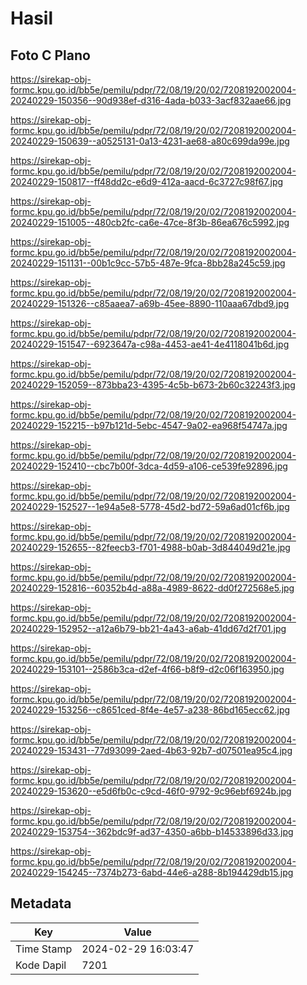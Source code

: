 # Hasil

## Foto C Plano

https://sirekap-obj-formc.kpu.go.id/bb5e/pemilu/pdpr/72/08/19/20/02/7208192002004-20240229-150356--90d938ef-d316-4ada-b033-3acf832aae66.jpg

https://sirekap-obj-formc.kpu.go.id/bb5e/pemilu/pdpr/72/08/19/20/02/7208192002004-20240229-150639--a0525131-0a13-4231-ae68-a80c699da99e.jpg

https://sirekap-obj-formc.kpu.go.id/bb5e/pemilu/pdpr/72/08/19/20/02/7208192002004-20240229-150817--ff48dd2c-e6d9-412a-aacd-6c3727c98f67.jpg

https://sirekap-obj-formc.kpu.go.id/bb5e/pemilu/pdpr/72/08/19/20/02/7208192002004-20240229-151005--480cb2fc-ca6e-47ce-8f3b-86ea676c5992.jpg

https://sirekap-obj-formc.kpu.go.id/bb5e/pemilu/pdpr/72/08/19/20/02/7208192002004-20240229-151131--00b1c9cc-57b5-487e-9fca-8bb28a245c59.jpg

https://sirekap-obj-formc.kpu.go.id/bb5e/pemilu/pdpr/72/08/19/20/02/7208192002004-20240229-151326--c85aaea7-a69b-45ee-8890-110aaa67dbd9.jpg

https://sirekap-obj-formc.kpu.go.id/bb5e/pemilu/pdpr/72/08/19/20/02/7208192002004-20240229-151547--6923647a-c98a-4453-ae41-4e4118041b6d.jpg

https://sirekap-obj-formc.kpu.go.id/bb5e/pemilu/pdpr/72/08/19/20/02/7208192002004-20240229-152059--873bba23-4395-4c5b-b673-2b60c32243f3.jpg

https://sirekap-obj-formc.kpu.go.id/bb5e/pemilu/pdpr/72/08/19/20/02/7208192002004-20240229-152215--b97b121d-5ebc-4547-9a02-ea968f54747a.jpg

https://sirekap-obj-formc.kpu.go.id/bb5e/pemilu/pdpr/72/08/19/20/02/7208192002004-20240229-152410--cbc7b00f-3dca-4d59-a106-ce539fe92896.jpg

https://sirekap-obj-formc.kpu.go.id/bb5e/pemilu/pdpr/72/08/19/20/02/7208192002004-20240229-152527--1e94a5e8-5778-45d2-bd72-59a6ad01cf6b.jpg

https://sirekap-obj-formc.kpu.go.id/bb5e/pemilu/pdpr/72/08/19/20/02/7208192002004-20240229-152655--82feecb3-f701-4988-b0ab-3d844049d21e.jpg

https://sirekap-obj-formc.kpu.go.id/bb5e/pemilu/pdpr/72/08/19/20/02/7208192002004-20240229-152816--60352b4d-a88a-4989-8622-dd0f272568e5.jpg

https://sirekap-obj-formc.kpu.go.id/bb5e/pemilu/pdpr/72/08/19/20/02/7208192002004-20240229-152952--a12a6b79-bb21-4a43-a6ab-41dd67d2f701.jpg

https://sirekap-obj-formc.kpu.go.id/bb5e/pemilu/pdpr/72/08/19/20/02/7208192002004-20240229-153101--2586b3ca-d2ef-4f66-b8f9-d2c06f163950.jpg

https://sirekap-obj-formc.kpu.go.id/bb5e/pemilu/pdpr/72/08/19/20/02/7208192002004-20240229-153256--c8651ced-8f4e-4e57-a238-86bd165ecc62.jpg

https://sirekap-obj-formc.kpu.go.id/bb5e/pemilu/pdpr/72/08/19/20/02/7208192002004-20240229-153431--77d93099-2aed-4b63-92b7-d07501ea95c4.jpg

https://sirekap-obj-formc.kpu.go.id/bb5e/pemilu/pdpr/72/08/19/20/02/7208192002004-20240229-153620--e5d6fb0c-c9cd-46f0-9792-9c96ebf6924b.jpg

https://sirekap-obj-formc.kpu.go.id/bb5e/pemilu/pdpr/72/08/19/20/02/7208192002004-20240229-153754--362bdc9f-ad37-4350-a6bb-b14533896d33.jpg

https://sirekap-obj-formc.kpu.go.id/bb5e/pemilu/pdpr/72/08/19/20/02/7208192002004-20240229-154245--7374b273-6abd-44e6-a288-8b194429db15.jpg


## Metadata

| Key        | Value               |
| ---------- | ------------------- |
| Time Stamp | 2024-02-29 16:03:47 |
| Kode Dapil | 7201                |



